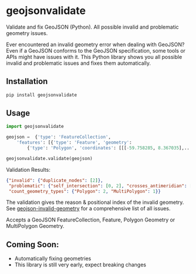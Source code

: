 # geojsonvalidate

Validate and fix GeoJSON (Python). All possible invalid and problematic geometry issues.

Ever encountered an invalid geometry error when dealing with GeoJSON? Even if a GeoJSON conforms 
to the GeoJSON specification, some tools or APIs might have issues with it. This Python library shows you 
all possible invalid and problematic issues and fixes them automatically.

## Installation

```bash
pip install geojsonvalidate
```

## Usage

```python
import geojsonvalidate

geojson =  {'type': 'FeatureCollection',
    'features': [{'type': 'Feature', 'geometry': 
        {'type': 'Polygon', 'coordinates': [[[-59.758285, 8.367035],...]]}}]}

geojsonvalidate.validate(geojson)
```
Validation Results:

```json
{"invalid": {"duplicate_nodes": [2]},
 "problematic": {"self_intersection": [0, 2], "crosses_antimeridian": [1]},
 "count_geometry_types": {"Polygon": 2, "MultiPolygon": 1}}
```

The validation gives the reason & positional index of the invalid geometry. 
See [geojson-invalid-geometry](https://github.com/chrieke/geojson-invalid-geometry) for a comprehensive list of all issues.

Accepts a GeoJSON FeatureCollection, Feature, Polygon Geometry or MultiPolygon Geometry.


## Coming Soon:
- Automatically fixing geometries
- This library is still very early, expect breaking changes
